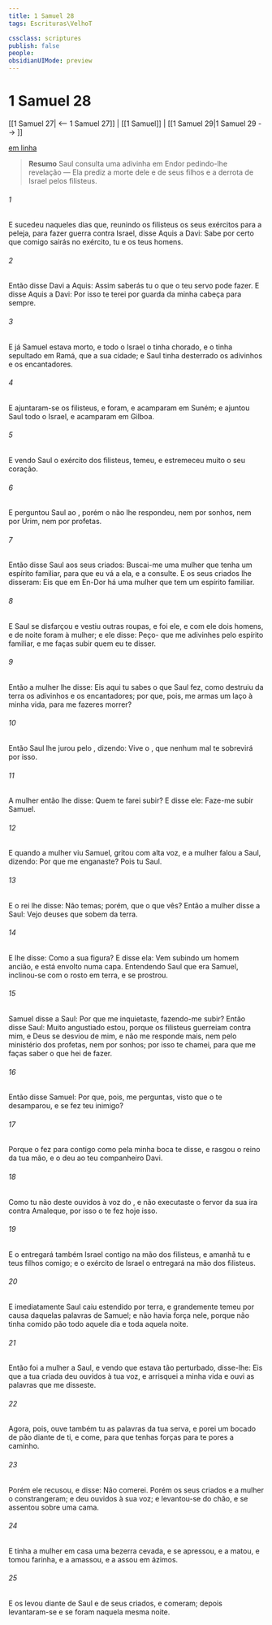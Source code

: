 ```yaml
---
title: 1 Samuel 28
tags: Escrituras\VelhoT

cssclass: scriptures
publish: false
people:
obsidianUIMode: preview
---
```


# 1 Samuel 28
[[1 Samuel 27| <-- 1 Samuel 27]] | [[1 Samuel]] | [[1 Samuel 29|1 Samuel 29 --> ]]

[em linha](https://churchofjesuschrist.org/study/scriptures/ot/1-sam/28?lang=por)

> __Resumo__
Saul consulta uma adivinha em Endor pedindo-lhe revelação — Ela prediz a morte dele e de seus filhos e a derrota de Israel pelos filisteus.

###### 1 
E sucedeu naqueles dias que, reunindo os filisteus os seus exércitos para a peleja, para fazer guerra contra Israel, disse Aquis a Davi: Sabe por certo que comigo sairás no exército, tu e os teus homens.

###### 2 
Então disse Davi a Aquis: Assim saberás tu o que o teu servo pode fazer. E disse Aquis a Davi: Por isso te terei por guarda da minha cabeça para sempre.

###### 3 
E já Samuel estava morto, e todo o Israel o tinha chorado, e o tinha sepultado em Ramá, que  a sua cidade; e Saul tinha desterrado os adivinhos e os encantadores.

###### 4 
E ajuntaram-se os filisteus, e foram, e acamparam em Suném; e ajuntou Saul todo o Israel, e acamparam em Gilboa.

###### 5 
E vendo Saul o exército dos filisteus, temeu, e estremeceu muito o seu coração.

###### 6 
E perguntou Saul ao , porém o  não lhe respondeu, nem por sonhos, nem por Urim, nem por profetas.

###### 7 
Então disse Saul aos seus criados: Buscai-me uma mulher que tenha um espírito familiar, para que eu vá a ela, e a consulte. E os seus criados lhe disseram: Eis que em En-Dor há uma mulher que tem um espírito familiar.

###### 8 
E Saul se disfarçou e vestiu outras roupas, e foi ele, e com ele dois homens, e de noite foram à mulher; e ele disse: Peço- que me adivinhes pelo espírito familiar, e me faças subir quem eu te disser.

###### 9 
Então a mulher lhe disse: Eis aqui tu sabes o que Saul fez, como destruiu da terra os adivinhos e os encantadores; por que, pois, me armas um laço à minha vida, para me fazeres morrer?

###### 10 
Então Saul lhe jurou pelo , dizendo: Vive o , que nenhum mal te sobrevirá por isso.

###### 11 
A mulher então lhe disse: Quem te farei subir? E disse ele: Faze-me subir Samuel.

###### 12 
E quando a mulher viu Samuel, gritou com alta voz, e a mulher falou a Saul, dizendo: Por que me enganaste? Pois tu  Saul.

###### 13 
E o rei lhe disse: Não temas; porém, que  o que vês? Então a mulher disse a Saul: Vejo deuses que sobem da terra.

###### 14 
E lhe disse: Como  a sua figura? E disse ela: Vem subindo um homem ancião, e está envolto numa capa. Entendendo Saul que era Samuel, inclinou-se com o rosto em terra, e se prostrou.

###### 15 
Samuel disse a Saul: Por que me inquietaste, fazendo-me subir? Então disse Saul: Muito angustiado estou, porque os filisteus guerreiam contra mim, e Deus se desviou de mim, e não me responde mais, nem pelo ministério dos profetas, nem por sonhos; por isso te chamei, para que me faças saber o que hei de fazer.

###### 16 
Então disse Samuel: Por que, pois, me perguntas, visto que o  te desamparou, e se fez teu inimigo?

###### 17 
Porque o  fez para contigo como pela minha boca te disse, e rasgou o reino da tua mão, e o deu ao teu companheiro Davi.

###### 18 
Como tu não deste ouvidos à voz do , e não executaste o fervor da sua ira contra Amaleque, por isso o  te fez hoje isso.

###### 19 
E o  entregará também Israel contigo na mão dos filisteus, e amanhã tu e teus filhos  comigo; e o exército de Israel o  entregará na mão dos filisteus.

###### 20 
E imediatamente Saul caiu estendido por terra, e grandemente temeu por causa daquelas palavras de Samuel; e não havia força nele, porque não tinha comido pão todo aquele dia e toda aquela noite.

###### 21 
Então foi a mulher a Saul, e vendo que estava tão perturbado, disse-lhe: Eis que a tua criada deu ouvidos à tua voz, e arrisquei a minha vida e ouvi as palavras que me disseste.

###### 22 
Agora, pois, ouve também tu as palavras da tua serva, e porei um bocado de pão diante de ti, e come, para que tenhas forças para te pores a caminho.

###### 23 
Porém ele  recusou, e disse: Não comerei. Porém os seus criados e a mulher o constrangeram; e deu ouvidos à sua voz; e levantou-se do chão, e se assentou sobre uma cama.

###### 24 
E tinha a mulher em casa uma bezerra cevada, e se apressou, e a matou, e tomou farinha, e a amassou, e a assou em  ázimos.

###### 25 
E os levou diante de Saul e de seus criados, e comeram; depois levantaram-se e se foram naquela mesma noite.

